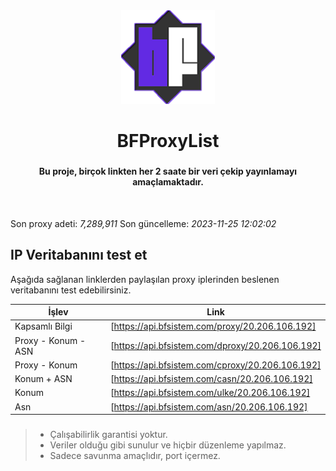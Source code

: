 <div align="center">
  <img height="150" src="https://raw.githubusercontent.com/bfservices/bf/main/bf.png"  />
</div>

###

<h1 align="center">BFProxyList</h1>

###

<h4 align="center">Bu proje, birçok linkten her 2 saate bir veri çekip yayınlamayı amaçlamaktadır.</h4>
<br clear="both">

Son proxy adeti: <em><i> 7,289,911 </i></em>
Son güncelleme: <em><i> 2023-11-25 12:02:02 </i></em>

###

## IP Veritabanını test et

Aşağıda sağlanan linklerden paylaşılan proxy iplerinden beslenen veritabanını test edebilirsiniz.

| İşlev | Link |
| ------ | ------ |
| Kapsamlı Bilgi | [https://api.bfsistem.com/proxy/20.206.106.192] |
| Proxy - Konum - ASN | [https://api.bfsistem.com/dproxy/20.206.106.192] |
| Proxy - Konum | [https://api.bfsistem.com/cproxy/20.206.106.192] |
| Konum + ASN | [https://api.bfsistem.com/casn/20.206.106.192] |
| Konum | [https://api.bfsistem.com/ulke/20.206.106.192] |
| Asn | [https://api.bfsistem.com/asn/20.206.106.192] |

###

> - Çalışabilirlik garantisi yoktur.
> - Veriler olduğu gibi sunulur ve hiçbir düzenleme yapılmaz.
> - Sadece savunma amaçlıdır, port içermez.
